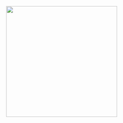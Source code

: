 <image width="300" src="https://github.com/muvich3n/muvich3n/assets/75461217/6354273f-b545-4134-9205-aa322a9b110e"/>
<!-- inspired by @yetone -->
